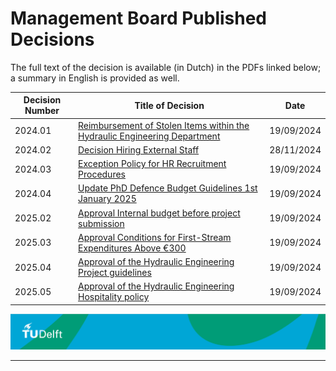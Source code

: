 # Management Board Published Decisions


The full text of the decision is available (in Dutch) in the PDFs linked below; a summary in English is provided as well.

| Decision Number | Title of Decision                                             | Date       |
|-----------------|---------------------------------------------------------------|------------|
| 2024.01         | [Reimbursement of Stolen Items within the Hydraulic Engineering Department](./DecisionFiles/MT_Decision_HE_2024_01.pdf) | 19/09/2024 |
| 2024.02         | [Decision Hiring External Staff](./DecisionFiles/2024.02_Decision_Hiring_External_Staff.pdf) | 28/11/2024  |
| 2024.03         | [Exception Policy for HR Recruitment Procedures](./DecisionFiles/2024.03_Exception_Policy_for_HR_Recruitment_Procedures.pdf) | 19/09/2024 |
| 2024.04         | [Update PhD Defence Budget Guidelines 1st January 2025](./DecisionFiles/2024.04_Update_PhD_Defence_Budget_Guidelines_1st_January_2025.pdf) | 19/09/2024 |
| 2025.02         | [Approval Internal budget before project submission](./DecisionFiles/2025.02%20Approval%20internal%20budget%20before%20project%20submission.pdf) | 19/09/2024 |
| 2025.03         | [Approval Conditions for First-Stream Expenditures Above €300](./DecisionFiles/2025.03%20Approval%20and%20Conditions%20for%20First-Stream%20Expenditures%20Above%20€300.pdf) | 19/09/2024 |
| 2025.04         | [Approval of the Hydraulic Engineering Project guidelines](./DecisionFiles/2025.04%20Approval%20of%20the%20Hydraulic%20Engineering%20Project%20Guidelines.pdf) | 19/09/2024 |
| 2025.05         | [Approval of the Hydraulic Engineering Hospitality policy](./DecisionFiles/2025.05%20Approval%20of%20the%20Hydraulic%20Engineering%20Hospitality%20%20policy.pdf)| 19/09/2024 |


![footer](../../figures/footer-tudelft.jpg)
 
-----------------------------------------------------------------------------------------------------

